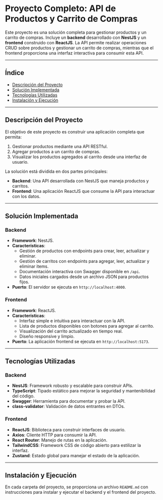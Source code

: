 # Proyecto Completo: API de Productos y Carrito de Compras

Este proyecto es una solución completa para gestionar productos y un carrito de compras. Incluye un **backend** desarrollado con **NestJS** y un **frontend** construido con **ReactJS**. La API permite realizar operaciones CRUD sobre productos y gestionar un carrito de compras, mientras que el frontend proporciona una interfaz interactiva para consumir esta API.

---

## Índice

- [Descripción del Proyecto](#descripción-del-proyecto)
- [Solución Implementada](#solución-implementada)
- [Tecnologías Utilizadas](#tecnologías-utilizadas)
- [Instalación y Ejecución](#instalación-y-ejecución)

---

## Descripción del Proyecto

El objetivo de este proyecto es construir una aplicación completa que permita:

1. Gestionar productos mediante una API RESTful.
2. Agregar productos a un carrito de compras.
3. Visualizar los productos agregados al carrito desde una interfaz de usuario.

La solución está dividida en dos partes principales:

- **Backend**: Una API desarrollada con NestJS que maneja productos y carritos.
- **Frontend**: Una aplicación ReactJS que consume la API para interactuar con los datos.

---

## Solución Implementada

### Backend

- **Framework**: NestJS.
- **Características**:
  - Gestión de productos con endpoints para crear, leer, actualizar y eliminar.
  - Gestión de carritos con endpoints para agregar, leer, actualizar y eliminar items.
  - Documentación interactiva con Swagger disponible en `/api`.
  - Datos iniciales cargados desde un archivo JSON para productos fijos.
- **Puerto**: El servidor se ejecuta en `http://localhost:4000`.

### Frontend

- **Framework**: ReactJS.
- **Características**:
  - Interfaz simple e intuitiva para interactuar con la API.
  - Lista de productos disponibles con botones para agregar al carrito.
  - Visualización del carrito actualizado en tiempo real.
  - Diseño responsive y limpio.
- **Puerto**: La aplicación frontend se ejecuta en `http://localhost:5173`.

---

## Tecnologías Utilizadas

### Backend

- **NestJS**: Framework robusto y escalable para construir APIs.
- **TypeScript**: Tipado estático para mejorar la seguridad y mantenibilidad del código.
- **Swagger**: Herramienta para documentar y probar la API.
- **class-validator**: Validación de datos entrantes en DTOs.

### Frontend

- **ReactJS**: Biblioteca para construir interfaces de usuario.
- **Axios**: Cliente HTTP para consumir la API.
- **React Router**: Manejo de rutas en la aplicación.
- **TailwindCSS**: Framework CSS de código abierto para estilizar la interfaz.
- **Zustand**: Estado global para manejar el estado de la aplicación.

---

## Instalación y Ejecución

En cada carpeta del proyecto, se proporciona un archivo `README.md` con instrucciones para instalar y ejecutar el backend y el frontend del proyecto.
